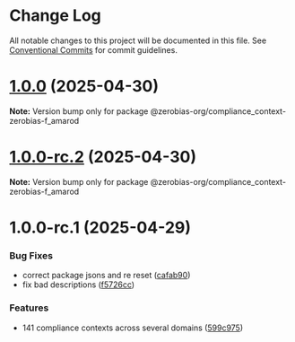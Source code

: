 # Change Log

All notable changes to this project will be documented in this file.
See [Conventional Commits](https://conventionalcommits.org) for commit guidelines.

# [1.0.0](https://github.com/zerobias-org/compliance_context/compare/@zerobias-org/compliance_context-zerobias-f_amarod@1.0.0-rc.2...@zerobias-org/compliance_context-zerobias-f_amarod@1.0.0) (2025-04-30)

**Note:** Version bump only for package @zerobias-org/compliance_context-zerobias-f_amarod





# [1.0.0-rc.2](https://github.com/zerobias-org/compliance_context/compare/@zerobias-org/compliance_context-zerobias-f_amarod@1.0.0-rc.1...@zerobias-org/compliance_context-zerobias-f_amarod@1.0.0-rc.2) (2025-04-30)

**Note:** Version bump only for package @zerobias-org/compliance_context-zerobias-f_amarod





# 1.0.0-rc.1 (2025-04-29)


### Bug Fixes

* correct package jsons and re reset ([cafab90](https://github.com/zerobias-org/compliance_context/commit/cafab90b3771e45ffeefa4ea2dca415266baa99f))
* fix bad descriptions ([f5726cc](https://github.com/zerobias-org/compliance_context/commit/f5726cc749df176f6d8e37f3d2ed07b1302f60e5))


### Features

* 141 compliance contexts across several domains ([599c975](https://github.com/zerobias-org/compliance_context/commit/599c975fcf3da5bbfffe4113c7f5f793e5231e68))
